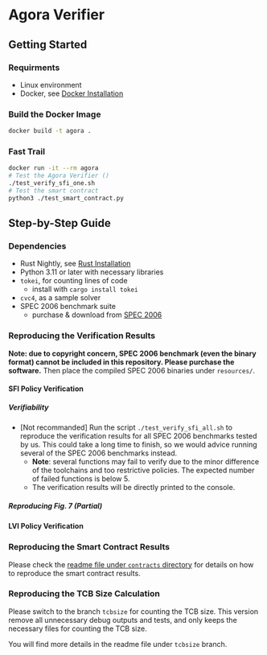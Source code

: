 # Agora Verifier

## Getting Started

### Requirments

- Linux environment
- Docker, see [Docker Installation](https://docs.docker.com/get-docker/)

### Build the Docker Image

```bash
docker build -t agora .
```

### Fast Trail

```bash
docker run -it --rm agora
# Test the Agora Verifier ()
./test_verify_sfi_one.sh
# Test the smart contract
python3 ./test_smart_contract.py
```

## Step-by-Step Guide

### Dependencies

- Rust Nightly, see [Rust Installation](https://www.rust-lang.org/tools/install)
- Python 3.11 or later with necessary libraries
- `tokei`, for counting lines of code
  - install with `cargo install tokei`
- `cvc4`, as a sample solver
- SPEC 2006 benchmark suite
  - purchase & download from [SPEC 2006](https://www.spec.org/cpu2006/)

### Reproducing the Verification Results

**Note: due to copyright concern, SPEC 2006 benchmark (even the binary format) cannot be included in this repository. Please purchase the software.** Then place the compiled SPEC 2006 binaries under `resources/`.

#### SFI Policy Verification

##### Verifiability

- [Not recommanded] Run the script `./test_verify_sfi_all.sh` to reproduce the verification results for all SPEC 2006 benchmarks tested by us. This could take a long time to finish, so we would advice running several of the SPEC 2006 benchmarks instead.
  - **Note**: several functions may fail to verify due to the minor difference of the toolchains and too restrictive policies. The expected number of failed functions is below 5.
  - The verification results will be directly printed to the console.

##### Reproducing Fig. 7 (Partial)

#### LVI Policy Verification


### Reproducing the Smart Contract Results

Please check the [readme file under `contracts` directory](./contracts/README.md) for details on how to reproduce the smart contract results.

### Reproducing the TCB Size Calculation

Please switch to the branch `tcbsize` for counting the TCB size. This version remove all unnecessary debug outputs and tests, and only keeps the necessary files for counting the TCB size.

You will find more details in the readme file under `tcbsize` branch.
